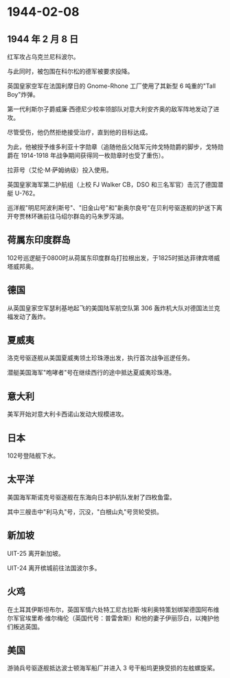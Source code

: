 # 1944-02-08

## 1944 年 2 月 8 日

红军攻占乌克兰尼科波尔。

与此同时，被包围在科尔松的德军被要求投降。

英国皇家空军在法国利摩日的 Gnome-Rhone 工厂使用了其新型 6 吨重的"Tall
Boy"炸弹。

第一代利斯尔子爵威廉·西德尼少校率领部队对意大利安齐奥的敌军阵地发动了进攻。

尽管受伤，他仍然拒绝接受治疗，直到他的目标达成。

为此，他被授予维多利亚十字勋章（追随他岳父陆军元帅戈特勋爵的脚步，戈特勋爵在
1914-1918 年战争期间获得同一枚勋章时也受了重伤）。

拉菲号（艾伦·M·萨姆纳级）投入使用。

英国皇家海军第二护航组（上校 FJ Walker CB，DSO
和三名军官）击沉了德国潜艇 U-762。

巡洋舰"明尼阿波利斯号"、"旧金山号"和"新奥尔良号"在贝利号驱逐舰的护送下离开夸贾林环礁前往马绍尔群岛的马朱罗泻湖。

## 荷属东印度群岛

102号巡逻艇于0800时从荷属东印度群岛打拉根出发，于1825时抵达菲律宾塔威塔威邦奥。

## 德国

从英国皇家空军瑟利基地起飞的美国陆军航空队第 306
轰炸机大队对德国法兰克福发动了轰炸。

## 夏威夷

洛克号驱逐舰从美国夏威夷领土珍珠港出发，执行首次战争巡逻任务。

潜艇美国海军"咆哮者"号在继续西行的途中抵达夏威夷珍珠港。

## 意大利

美军开始对意大利卡西诺山发动大规模进攻。

## 日本

102号登陆舰下水。

## 太平洋

美国海军斯诺克号驱逐舰在东海向日本护航队发射了四枚鱼雷。

其中三艘击中"利马丸"号，沉没，"白根山丸"号货轮受损。

## 新加坡

UIT-25 离开新加坡。

UIT-24 离开槟城前往法国波尔多。

## 火鸡

在土耳其伊斯坦布尔，英国军情六处特工尼古拉斯·埃利奥特策划绑架德国阿布维尔军官埃里希·维尔梅伦（英国代号：普雷舍斯）和他的妻子伊丽莎白，以掩护他们叛逃英国。

## 美国

游骑兵号驱逐舰抵达波士顿海军船厂并进入 3 号干船坞更换受损的左舷螺旋桨。

